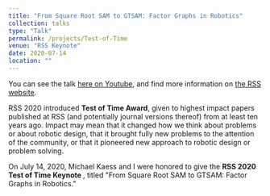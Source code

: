 ```yaml
---
title: "From Square Root SAM to GTSAM: Factor Graphs in Robotics"
collection: talks
type: "Talk"
permalink: /projects/Test-of-Time
venue: "RSS Keynote"
date: 2020-07-14
location: ""
---
```


You can see the talk [here on Youtube](https://www.youtube.com/watch?v=QgpmMn9K5Eo&t=2s), and find more information on [the RSS website](https://roboticsconference.org/program/testoftimeaward/).

RSS 2020 introduced <strong>Test of Time Award</strong>, given to highest
impact papers published at RSS (and potentially journal versions
thereof) from at least ten years ago. Impact may mean that it changed
how we think about problems or about robotic design, that it brought
fully new problems to the attention of the community, or that it
pioneered new approach to robotic design or problem solving.

On July 14, 2020, Michael Kaess and I were honored to give the <strong>RSS 2020 Test of Time Keynote </strong>, titled "From Square Root SAM to GTSAM: Factor Graphs in Robotics." 

